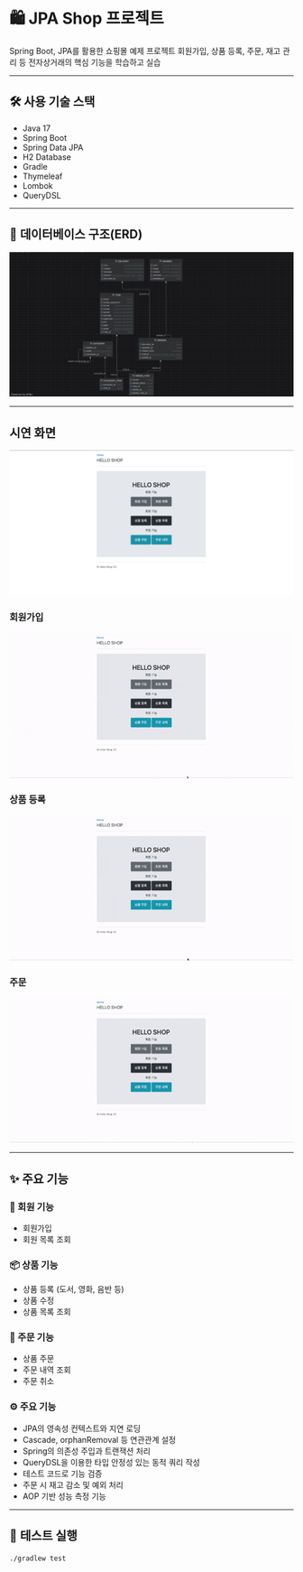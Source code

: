 # 🛍️ JPA Shop 프로젝트

Spring Boot, JPA를 활용한 쇼핑몰 예제 프로젝트
회원가입, 상품 등록, 주문, 재고 관리 등 전자상거래의 핵심 기능을 학습하고 실습

---

## 🛠️ 사용 기술 스택

- Java 17  
- Spring Boot  
- Spring Data JPA  
- H2 Database  
- Gradle  
- Thymeleaf  
- Lombok  
- QueryDSL  

---

## 📂 데이터베이스 구조(ERD)
![ERD](src/main/resources/static/img/jpashop-erd.png)

---

## 시연 화면
![MAIN](src/main/resources/static/img/jpahop-main.png)

### 회원가입
![MAIN](src/main/resources/static/img/join.gif)

### 상품 등록
![MAIN](src/main/resources/static/img/item.gif)

### 주문
![MAIN](src/main/resources/static/img/order.gif)

---

## ✨ 주요 기능

### 👤 회원 기능
- 회원가입  
- 회원 목록 조회  

### 📦 상품 기능
- 상품 등록 (도서, 영화, 음반 등)  
- 상품 수정  
- 상품 목록 조회  

### 🧾 주문 기능
- 상품 주문  
- 주문 내역 조회  
- 주문 취소  

### ⚙ 주요 기능
- JPA의 영속성 컨텍스트와 지연 로딩
- Cascade, orphanRemoval 등 연관관계 설정
- Spring의 의존성 주입과 트랜잭션 처리
- QueryDSL을 이용한 타입 안정성 있는 동적 쿼리 작성
- 테스트 코드로 기능 검증
- 주문 시 재고 감소 및 예외 처리
- AOP 기반 성능 측정 기능

---

## 🧪 테스트 실행

```bash
./gradlew test
